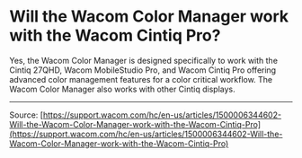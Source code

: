 # Will the Wacom Color Manager work with the Wacom Cintiq Pro?

Yes, the Wacom Color Manager is designed specifically to work with the Cintiq 27QHD, Wacom MobileStudio Pro, and Wacom Cintiq Pro offering advanced color management features for a color critical workflow. The Wacom Color Manager also works with other Cintiq displays.

---
Source: [https://support.wacom.com/hc/en-us/articles/1500006344602-Will-the-Wacom-Color-Manager-work-with-the-Wacom-Cintiq-Pro](https://support.wacom.com/hc/en-us/articles/1500006344602-Will-the-Wacom-Color-Manager-work-with-the-Wacom-Cintiq-Pro)
